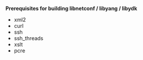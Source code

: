 **Prerequisites for building libnetconf / libyang / libydk**
* xml2
* curl
* ssh
* ssh_threads
* xslt
* pcre